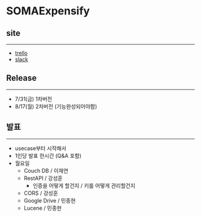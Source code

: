 # SOMAExpensify

## site
---
* [trello](https://trello.com/b/0mX9BKo1/somaexpensify)
* [slack]()


## Release
---
* 7/31(금) 1차버전
* 8/17(월) 2차버전 (기능완성되어야함)

## 발표
---
* usecase부터 시작해서
* 1인당 발표 한시간 (Q&A 포함)
* 월요일 
	* Couch DB / 이재연
	* RestAPI / 강성훈 
		* 인증을 어떻게 할건지 / 키를 어떻게 관리할건지
	* CORS / 강성훈
	* Google Drive / 민종현
	* Lucene / 민종현